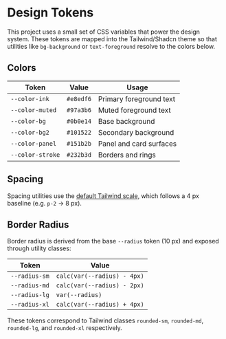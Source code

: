 # Design Tokens

This project uses a small set of CSS variables that power the design system. These tokens are mapped into the Tailwind/Shadcn theme so that utilities like `bg-background` or `text-foreground` resolve to the colors below.

## Colors

| Token | Value | Usage |
| ----- | ----- | ----- |
| `--color-ink` | `#e8edf6` | Primary foreground text |
| `--color-muted` | `#97a3b6` | Muted foreground text |
| `--color-bg` | `#0b0e14` | Base background |
| `--color-bg2` | `#101522` | Secondary background |
| `--color-panel` | `#151b2b` | Panel and card surfaces |
| `--color-stroke` | `#232b3d` | Borders and rings |

## Spacing

Spacing utilities use the [default Tailwind scale](https://tailwindcss.com/docs/padding#spacing), which follows a 4&nbsp;px baseline (e.g. `p-2` → 8&nbsp;px).

## Border Radius

Border radius is derived from the base `--radius` token (10&nbsp;px) and exposed through utility classes:

| Token | Value |
| ----- | ----- |
| `--radius-sm` | `calc(var(--radius) - 4px)` |
| `--radius-md` | `calc(var(--radius) - 2px)` |
| `--radius-lg` | `var(--radius)` |
| `--radius-xl` | `calc(var(--radius) + 4px)` |

These tokens correspond to Tailwind classes `rounded-sm`, `rounded-md`, `rounded-lg`, and `rounded-xl` respectively.

